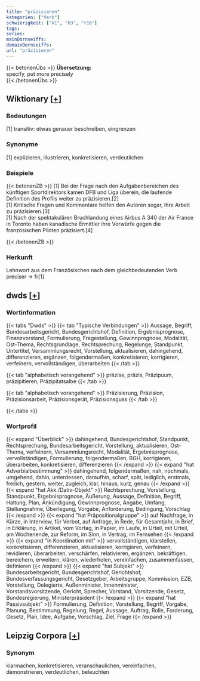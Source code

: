 ```yaml
---
title: "präzisieren"
kategorien: ["Verb"]
schwierigkeit: ["k1", "h3", "r16"]
tags:
series:
mainDornseiffs:
domainDornseiffs:
url: "präzisieren"
---
```


{{< betonenÜbs >}}
**Übersetzung:**  
specify, put more precisely  
{{< /betonenÜbs >}}

## Wiktionary [[+](https://de.wiktionary.org/wiki/präzisieren)]

### Bedeutungen
[1] transitiv: etwas genauer beschreiben, eingrenzen  

### Synonyme
[1] explizieren, illustrieren, konkretisieren, verdeutlichen  

### Beispiele
{{< betonenZB >}}
[1] Bei der Frage nach den Aufgabenbereichen des künftigen Sportdirektors kamen DFB und Liga überein, die laufende Definition des Profils weiter zu präzisieren.[2]  
[1] Kritische Fragen und Kommentare helfen den Autoren sogar, ihre Arbeit zu präzisieren.[3]  
[1] Nach der spektakulären Bruchlandung eines Airbus A 340 der Air France in Toronto haben kanadische Ermittler ihre Vorwürfe gegen die französischen Piloten präzisiert.[4]  

{{< /betonenZB >}}
### Herkunft
Lehnwort aus dem Französischen nach dem gleichbedeutenden Verb préciser → fr[1]  



## dwds [[+](https://www.dwds.de/wb/präzisieren)]

### Wortinformation
{{< tabs "Dwds" >}}
{{< tab "Typische Verbindungen" >}}
Aussage, Begriff, Bundesarbeitsgericht, Bundesgerichtshof, Definition, Ergebnisprognose, Finanzvorstand, Formulierung, Fragestellung, Gewinnprognose, Modalität, Ost-Thema, Rechtsgrundlage, Rechtsprechung, Regelunge, Standpunkt, Untertitel, Versammlungsrecht, Vorstellung, aktualisieren, dahingehend, differenzieren, ergänzen, folgendermaßen, konkretisieren, korrigieren, verfeinern, vervollständigen, überarbeiten
{{< /tab >}}

{{< tab "alphabetisch vorangehend" >}}
präzise, präzis, Präzipuum, präzipitieren, Präzipitatsalbe
{{< /tab >}}

{{< tab "alphabetisch vorangehend" >}}
Präzisierung, Präzision, Präzisionsarbeit, Präzisionsgerät, Präzisionsguss
{{< /tab >}}

{{< /tabs >}}

### Wortprofil
{{< expand "Überblick" >}} dahingehend, Bundesgerichtshof, Standpunkt, Rechtsprechung, Bundesarbeitsgericht, Vorstellung, aktualisieren, Ost-Thema, verfeinern, Versammlungsrecht, Modalität, Ergebnisprognose, vervollständigen, Formulierung, folgendermaßen, BGH, korrigieren, überarbeiten, konkretisieren, differenzieren {{< /expand >}}
{{< expand "hat Adverbialbestimmung" >}} dahingehend, folgendermaßen, nah, nochmals, umgehend, dahin, unterdessen, daraufhin, scharf, spät, lediglich, erstmals, freilich, gestern, weiter, zugleich, klar, hinaus, kurz, genau {{< /expand >}}
{{< expand "hat Akk./Dativ-Objekt" >}} Rechtsprechung, Vorstellung, Standpunkt, Ergebnisprognose, Äußerung, Aussage, Definition, Begriff, Haltung, Plan, Ankündigung, Gewinnprognose, Angabe, Umfang, Stellungnahme, Überlegung, Vorgabe, Anforderung, Bedingung, Vorschlag {{< /expand >}}
{{< expand "hat Präpositionalgruppe" >}} auf Nachfrage, in Kürze, in Interview, für Verbot, auf Anfrage, in Rede, für Gesamtjahr, in Brief, in Erklärung, in Artikel, vom Vortag, in Papier, im Laufe, in Urteil, mit Urteil, am Wochenende, zur Reform, im Sinn, in Vertrag, im Fernsehen {{< /expand >}}
{{< expand "in Koordination mit" >}} vervollständigen, klarstellen, konkretisieren, differenzieren, aktualisieren, korrigieren, verfeinern, revidieren, überarbeiten, verschärfen, relativieren, ergänzen, bekräftigen, bereichern, erweitern, klären, wiederholen, vereinfachen, zusammenfassen, definieren {{< /expand >}}
{{< expand "hat Subjekt" >}} Bundesarbeitsgericht, Bundesgerichtshof, Gerichtshof, Bundesverfassungsgericht, Gesetzgeber, Arbeitsgruppe, Kommission, EZB, Vorstellung, Delegierte, Außenminister, Innenminister, Vorstandsvorsitzende, Gericht, Sprecher, Vorstand, Vorsitzende, Gesetz, Bundesregierung, Ministerpräsident {{< /expand >}}
{{< expand "hat Passivsubjekt" >}} Formulierung, Definition, Vorstellung, Begriff, Vorgabe, Planung, Bestimmung, Regelung, Regel, Aussage, Auftrag, Rolle, Forderung, Gesetz, Plan, Idee, Aufgabe, Vorschlag, Ziel, Frage {{< /expand >}}

## Leipzig Corpora [[+](https://corpora.uni-leipzig.de/en/res?word=präzisieren&corpusId=deu_newscrawl-public_2018)]


### Synonym
klarmachen, konkretisieren, veranschaulichen, vereinfachen, demonstrieren, verdeutlichen, beleuchten

